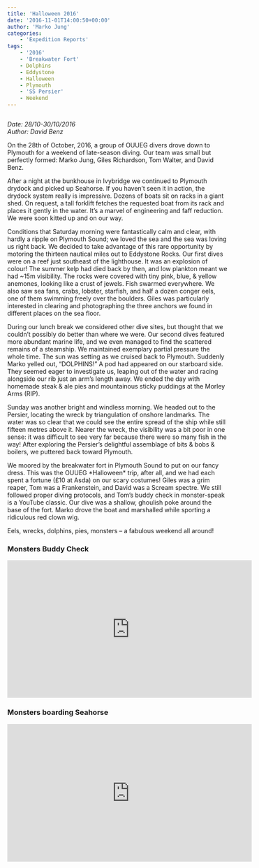 ```yaml
---
title: 'Halloween 2016'
date: '2016-11-01T14:00:50+00:00'
author: 'Marko Jung'
categories:
    - 'Expedition Reports'
tags:
    - '2016'
    - 'Breakwater Fort'
    - Dolphins
    - Eddystone
    - Halloween
    - Plymouth
    - 'SS Persier'
    - Weekend
---
```


![]()

*Date: 28/10-30/10/2016*  
*Author: David Benz*

On the 28th of October, 2016, a group of OUUEG divers drove down to Plymouth for a weekend of late-season diving. Our team was small but perfectly formed: Marko Jung, Giles Richardson, Tom Walter, and David Benz.

After a night at the bunkhouse in Ivybridge we continued to Plymouth drydock and picked up Seahorse. If you haven’t seen it in action, the drydock system really is impressive. Dozens of boats sit on racks in a giant shed. On request, a tall forklift fetches the requested boat from its rack and places it gently in the water. It’s a marvel of engineering and faff reduction. We were soon kitted up and on our way.

Conditions that Saturday morning were fantastically calm and clear, with hardly a ripple on Plymouth Sound; we loved the sea and the sea was loving us right back. We decided to take advantage of this rare opportunity by motoring the thirteen nautical miles out to Eddystone Rocks. Our first dives were on a reef just southeast of the lighthouse. It was an explosion of colour! The summer kelp had died back by then, and low plankton meant we had ~15m visibility. The rocks were covered with tiny pink, blue, &amp; yellow anemones, looking like a crust of jewels. Fish swarmed everywhere. We also saw sea fans, crabs, lobster, starfish, and half a dozen conger eels, one of them swimming freely over the boulders. Giles was particularly interested in clearing and photographing the three anchors we found in different places on the sea floor.

During our lunch break we considered other dive sites, but thought that we couldn’t possibly do better than where we were. Our second dives featured more abundant marine life, and we even managed to find the scattered remains of a steamship. We maintained exemplary partial pressure the whole time. The sun was setting as we cruised back to Plymouth. Suddenly Marko yelled out, “DOLPHINS!” A pod had appeared on our starboard side. They seemed eager to investigate us, leaping out of the water and racing alongside our rib just an arm’s length away. We ended the day with homemade steak &amp; ale pies and mountainous sticky puddings at the Morley Arms (RIP).

Sunday was another bright and windless morning. We headed out to the Persier, locating the wreck by triangulation of onshore landmarks. The water was so clear that we could see the entire spread of the ship while still fifteen metres above it. Nearer the wreck, the visibility was a bit poor in one sense: it was difficult to see very far because there were so many fish in the way! After exploring the Persier’s delightful assemblage of bits &amp; bobs &amp; boilers, we puttered back toward Plymouth.

We moored by the breakwater fort in Plymouth Sound to put on our fancy dress. This was the OUUEG \*Halloween\* trip, after all, and we had each spent a fortune (£10 at Asda) on our scary costumes! Giles was a grim reaper, Tom was a Frankenstein, and David was a Scream spectre. We still followed proper diving protocols, and Tom’s buddy check in monster-speak is a YouTube classic. Our dive was a shallow, ghoulish poke around the base of the fort. Marko drove the boat and marshalled while sporting a ridiculous red clown wig.

Eels, wrecks, dolphins, pies, monsters – a fabulous weekend all around!

### Monsters Buddy Check

<iframe allowfullscreen="allowfullscreen" frameborder="0" height="315" loading="lazy" src="https://www.youtube.com/embed/4-JcQD52DDo?rel=0" width="560"></iframe>

### Monsters boarding Seahorse

<iframe allowfullscreen="allowfullscreen" frameborder="0" height="315" loading="lazy" src="https://www.youtube.com/embed/ZOV21EKTnVY?rel=0" width="560"></iframe>
